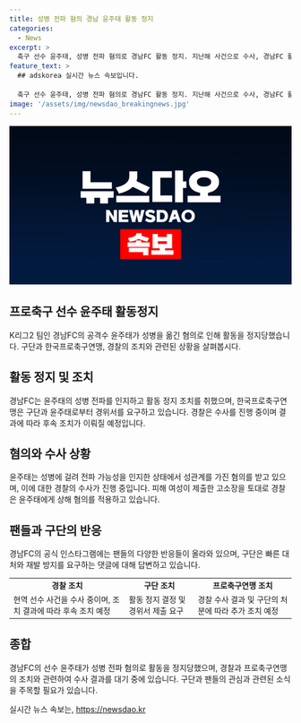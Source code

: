 ```yaml
---
title: 성병 전파 혐의 경남 윤주태 활동 정지
categories:
  - News
excerpt: >
  축구 선수 윤주태, 성병 전파 혐의로 경남FC 활동 정지. 지난해 사건으로 수사, 경남FC 활동 정지 결정 및 수사 결과에 따른 후속 조치 예정 공지. 성병 전파 혐의 경남FC 윤주태, 팬들의 댓글과 관심 집중. 한국프로축구연맹 경위서 제출 요구. 윤주태는 전파 가능성 인지하면서도 여성과 성관계 혐의. 고소장으로 시작된 수사, 경찰 미필적 고의로 상해 혐의 적용.
feature_text: >
  ## adskorea 실시간 뉴스 속보입니다.

  축구 선수 윤주태, 성병 전파 혐의로 경남FC 활동 정지. 지난해 사건으로 수사, 경남FC 활동 정지 결정 및 수사 결과에 따른 후속 조치 예정 공지. 성병 전파 혐의 경남FC 윤주태, 팬들의 댓글과 관심 집중. 한국프로축구연맹 경위서 제출 요구. 윤주태는 전파 가능성 인지하면서도 여성과 성관계 혐의. 고소장으로 시작된 수사, 경찰 미필적 고의로 상해 혐의 적용.
image: '/assets/img/newsdao_breakingnews.jpg'
---
```


<p><img src="/assets/img/newsdao_breakingnews.jpg" alt="adskorea 속보" /></p>

<h2 data-ke-size="size26">프로축구 선수 윤주태 활동정지</h2>

<p data-ke-size="size16">K리그2 팀인 경남FC의 공격수 윤주태가 성병을 옮긴 혐의로 인해 활동을 정지당했습니다. 구단과 한국프로축구연맹, 경찰의 조치와 관련된 상황을 살펴봅시다.</p>

<h2 data-ke-size="size24">활동 정지 및 조치</h2>

<p data-ke-size="size16">경남FC는 윤주태의 성병 전파를 인지하고 활동 정지 조치를 취했으며, 한국프로축구연맹은 구단과 윤주태로부터 경위서를 요구하고 있습니다. 경찰은 수사를 진행 중이며 결과에 따라 후속 조치가 이뤄질 예정입니다.</p>

<h2 data-ke-size="size24">혐의와 수사 상황</h2>

<p data-ke-size="size16">윤주태는 성병에 걸려 전파 가능성을 인지한 상태에서 성관계를 가진 혐의를 받고 있으며, 이에 대한 경찰의 수사가 진행 중입니다. 피해 여성이 제출한 고소장을 토대로 경찰은 윤주태에게 상해 혐의를 적용하고 있습니다.</p>

<h2 data-ke-size="size24">팬들과 구단의 반응</h2>

<p data-ke-size="size16">경남FC의 공식 인스타그램에는 팬들의 다양한 반응들이 올라와 있으며, 구단은 빠른 대처와 재발 방지를 요구하는 댓글에 대해 답변하고 있습니다.</p>

<table>
  <tr>
    <td style="text-align: center; height: 17px;"><b>경찰 조치</b></td>
    <td style="text-align: center; height: 17px;"><b>구단 조치</b></td>
    <td style="text-align: center; height: 17px;"><b>프로축구연맹 조치</b></td>
  </tr>
  <tr>
    <td>현역 선수 사건을 수사 중이며, 조치 결과에 따라 후속 조치 예정</td>
    <td>활동 정지 결정 및 경위서 제출 요구</td>
    <td>경찰 수사 결과 및 구단의 처분에 따라 추가 조치 예정</td>
  </tr>
</table>

<h2 data-ke-size="size24">종합</h2>

<p data-ke-size="size16">경남FC의 선수 윤주태가 성병 전파 혐의로 활동을 정지당했으며, 경찰과 프로축구연맹의 조치와 관련하여 수사 결과를 대기 중에 있습니다. 구단과 팬들의 관심과 관련된 소식을 주목할 필요가 있습니다.</p>
실시간 뉴스 속보는, <a href="https://newsdao.kr" rel="dofollow">https://newsdao.kr</a>


